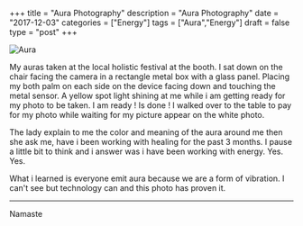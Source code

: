 +++
title = "Aura Photography"
description = "Aura Photography"
date = "2017-12-03"
categories = ["Energy"]
tags = ["Aura","Energy"]
draft = false
type = "post"
+++

![Aura](/images/jack-auras-12-03-17.jpg)

My auras taken at the local holistic festival at the booth. I sat down on the chair facing the camera in a rectangle metal box with a glass panel. Placing my both palm on each side on the device facing down and touching the metal sensor. A yellow spot light shining at me while i am getting ready for my photo to be taken. I am ready ! Is done ! I walked over to the table to pay for my photo while waiting for my picture appear on the white photo.

The lady explain to me the color and meaning of the aura around me then she ask me, have i been working with healing for the past 3 months.
I pause a little bit to think and i answer was i have been working with energy. Yes. Yes.

What i learned is everyone emit aura because we are a form of vibration. I can't see but technology can and this photo has proven it.

---

Namaste